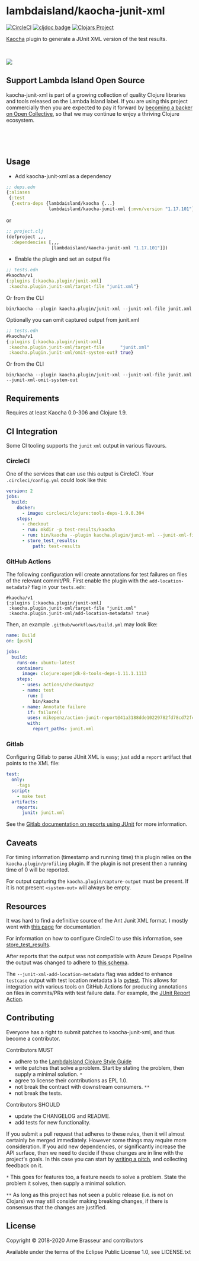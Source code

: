 # lambdaisland/kaocha-junit-xml

<!-- badges -->
[![CircleCI](https://circleci.com/gh/lambdaisland/kaocha-junit-xml.svg?style=svg)](https://circleci.com/gh/lambdaisland/kaocha-junit-xml) [![cljdoc badge](https://cljdoc.org/badge/lambdaisland/kaocha-junit-xml)](https://cljdoc.org/d/lambdaisland/kaocha-junit-xml) [![Clojars Project](https://img.shields.io/clojars/v/lambdaisland/kaocha-junit-xml.svg)](https://clojars.org/lambdaisland/kaocha-junit-xml)
<!-- /badges -->

[Kaocha](https://github.com/lambdaisland/kaocha) plugin to generate a JUnit XML version of the test results.

<!-- opencollective -->

&nbsp;

<img align="left" src="https://github.com/lambdaisland/open-source/raw/master/artwork/lighthouse_readme.png">

&nbsp;

## Support Lambda Island Open Source

kaocha-junit-xml is part of a growing collection of quality Clojure libraries and
tools released on the Lambda Island label. If you are using this project
commercially then you are expected to pay it forward by
[becoming a backer on Open Collective](http://opencollective.com/lambda-island#section-contribute),
so that we may continue to enjoy a thriving Clojure ecosystem.

&nbsp;

&nbsp;

<!-- /opencollective -->

## Usage

- Add kaocha-junit-xml as a dependency

``` clojure
;; deps.edn
{:aliases
 {:test
  {:extra-deps {lambdaisland/kaocha {...}
                lambdaisland/kaocha-junit-xml {:mvn/version "1.17.101"}}}}}
```

or

``` clojure
;; project.clj
(defproject ,,,
  :dependencies [,,,
                 [lambdaisland/kaocha-junit-xml "1.17.101"]])
```

- Enable the plugin and set an output file

``` clojure
;; tests.edn
#kaocha/v1
{:plugins [:kaocha.plugin/junit-xml]
 :kaocha.plugin.junit-xml/target-file "junit.xml"}
```

Or from the CLI

``` shell
bin/kaocha --plugin kaocha.plugin/junit-xml --junit-xml-file junit.xml
```

Optionally you can omit captured output from junit.xml

``` clojure
;; tests.edn
#kaocha/v1
{:plugins [:kaocha.plugin/junit-xml]
 :kaocha.plugin.junit-xml/target-file      "junit.xml"
 :kaocha.plugin.junit-xml/omit-system-out? true}
```

Or from the CLI

``` shell
bin/kaocha --plugin kaocha.plugin/junit-xml --junit-xml-file junit.xml --junit-xml-omit-system-out
```

## Requirements

Requires at least Kaocha 0.0-306 and Clojure 1.9.

## CI Integration

Some CI tooling supports the `junit` `xml` output in various flavours.

### CircleCI

One of the services that can use this output is CircleCI. Your
`.circleci/config.yml` could look like this:

``` yml
version: 2
jobs:
  build:
    docker:
      - image: circleci/clojure:tools-deps-1.9.0.394
    steps:
      - checkout
      - run: mkdir -p test-results/kaocha
      - run: bin/kaocha --plugin kaocha.plugin/junit-xml --junit-xml-file test-results/kaocha/results.xml --junit-xml-add-location-metadata
      - store_test_results:
          path: test-results
```

### GitHub Actions

The following configuration will create annotations for test failures on files of 
the relevant commit/PR. First enable the plugin with the `add-location-metadata?` 
flag in your `tests.edn`:

```edn
#kaocha/v1
{:plugins [:kaocha.plugin/junit-xml]
 :kaocha.plugin.junit-xml/target-file "junit.xml"
 :kaocha.plugin.junit-xml/add-location-metadata? true}
```

Then, an example `.github/workflows/build.yml` may look like: 

```yml
name: Build
on: [push]

jobs:
  build:
    runs-on: ubuntu-latest
    container:
      image: clojure:openjdk-8-tools-deps-1.11.1.1113
    steps:
      - uses: actions/checkout@v2
      - name: test
        run: |
          bin/kaocha
      - name: Annotate failure
        if: failure()
        uses: mikepenz/action-junit-report@41a3188dde10229782fd78cd72fc574884dd7686
        with:
          report_paths: junit.xml
```

### Gitlab

Configuring Gitlab to parse JUnit XML is easy; just add a `report` artifact that
points to the XML file:

```yaml
test:
  only:
    -tags
  script:
    - make test
  artifacts:
    reports:
      junit: junit.xml
```

See the [Gitlab documentation on reports using
JUnit](https://docs.gitlab.com/ce/ci/junit_test_reports.html) for more information.

## Caveats

For timing information (timestamp and running time) this plugin relies on the
`kaocha.plugin/profiling` plugin. If the plugin is not present then a running
time of 0 will be reported.

For output capturing the `kaocha.plugin/capture-output` must be present. If it
is not present `<system-out>` will always be empty.

## Resources

It was hard to find a definitive source of the Ant Junit XML format. I mostly
went with [this page](http://llg.cubic.org/docs/junit/) for documentation.

For information on how to configure CircleCI to use this information, see
[store_test_results](https://circleci.com/docs/2.0/configuration-reference/#store_test_results).

After reports that the output was not compatible with Azure Devops Pipeline the
output was changed to adhere to [this schema](https://github.com/windyroad/JUnit-Schema/blob/49e95a79cc0bfba7961aaf779710a43a4d3f96bd/JUnit.xsd).

The `--junit-xml-add-location-metadata` flag was added to enhance `testcase` 
output with test location metadata à la 
[pytest](https://docs.pytest.org/en/latest/how-to/output.html?highlight=junit#creating-junitxml-format-files). 
This allows for integration with various tools on GitHub Actions for producing
annotations on files in commits/PRs with test failure data. For example, the 
[JUnit Report Action](https://github.com/marketplace/actions/junit-report-action).

<!-- contributing -->
## Contributing

Everyone has a right to submit patches to kaocha-junit-xml, and thus become a contributor.

Contributors MUST

- adhere to the [LambdaIsland Clojure Style Guide](https://nextjournal.com/lambdaisland/clojure-style-guide)
- write patches that solve a problem. Start by stating the problem, then supply a minimal solution. `*`
- agree to license their contributions as EPL 1.0.
- not break the contract with downstream consumers. `**`
- not break the tests.

Contributors SHOULD

- update the CHANGELOG and README.
- add tests for new functionality.

If you submit a pull request that adheres to these rules, then it will almost
certainly be merged immediately. However some things may require more
consideration. If you add new dependencies, or significantly increase the API
surface, then we need to decide if these changes are in line with the project's
goals. In this case you can start by [writing a pitch](https://nextjournal.com/lambdaisland/pitch-template),
and collecting feedback on it.

`*` This goes for features too, a feature needs to solve a problem. State the problem it solves, then supply a minimal solution.

`**` As long as this project has not seen a public release (i.e. is not on Clojars)
we may still consider making breaking changes, if there is consensus that the
changes are justified.
<!-- /contributing -->

<!-- license -->
## License

Copyright &copy; 2018-2020 Arne Brasseur and contributors

Available under the terms of the Eclipse Public License 1.0, see LICENSE.txt
<!-- /license -->
